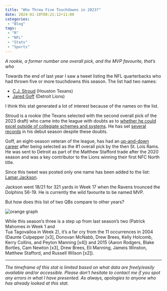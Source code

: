 ```yaml
---
title: "Who Threw Five Touchdowns in 2023?"
date: 2024-01-10T08:21:12+11:00
categories:
 - "Blog"
tags:
 - "R"
 - "NFL" 
 - "Stats"
 - "Sports"
---
```


*A rookie, a former number one overall pick, and the MVP favourite, that’s who*

<!--more-->

Towards the end of last year I saw a tweet listing the NFL quarterbacks who had thrown five or more touchdowns this season. The list had two names:
- [C.J. Stroud](https://www.houstontexans.com/news/c-j-stroud-leads-comeback-drive-throws-5-tds-in-historic-win-vs-tampa-bay) (Houston Texans)
- [Jared Goff](https://www.espn.com.au/nfl/story/_/id/39130643/jared-goff-tosses-5-tds-bounce-back-game-lions) (Detroit Lions)

I think this stat generated a lot of interest because of the names on the list. 

Stroud is a rookie (the Texans selected with the second overall pick of the 2023 draft) who came into the league with doubts as to [whether he could excel outside of collegiate schemes and systems](https://www.nfl.com/prospects/c.j.-stroud/32005354-5270-2090-cc17-67cd6da43535#:~:text=The%20question%20now%20is%20how%20quickly%20he%20will%20acclimate%20outside%20of%20the%20Ohio%20State%20scheme.). He has set [several records](https://en.wikipedia.org/wiki/C._J._Stroud#Records_and_achievements) in his debut season despite these doubts. 

Goff, an eight-season veteran of the league, has had an [up-and-down career](https://en.wikipedia.org/wiki/Jared_Goff#Professional_career) after being selected as the #1 overall pick by the then St. Lois Rams. He was sent to Detroit as part of the Matthew Stafford trade after the 2020 season and was a key contributor to the Lions winning their first NFC North title. 

Since this tweet was posted only one name has been added to the list: [Lamar Jackson](https://www.nfl.com/games/dolphins-at-ravens-2023-reg-17?active-tab=stats).

Jackson went 18/21 for 321 yards in Week 17 when the Ravens trounced the Dolphins 56-19. He is currently the wild favourite to be named MVP. 

But how does this list of two QBs compare to other years?

![orange graph](/img/content/posts/five-passing-tds/five-td-fig.png)

While this season’s three is a step up from last season’s two (Patrick Mahomes in Week 1 and 	
Tua Tagovailoa in Week 2), it’s a far cry from the 11 occurrences in 2004 (Daunte Culpepper [x3], Donovan McNabb, Drew Brees, Kelly Holcomb, Kerry Collins, and Peyton Manning [x4]) and 2015 (Aaron Rodgers, Blake Bortles, Cam Newton [x3], Drew Brees, Eli Manning, Jameis Winston, Matthew Stafford, and Russell Wilson [x2]).

--- 

*The timeframe of this stat is limited based on what data are freely/easily available and/or accessible. Please don’t hesitate to contact me if you spot any errors in what I have presented. As always, apologies to anyone who has already looked at this stat.*
